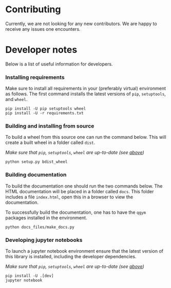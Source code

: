 # Contributing
Currently, we are not looking for any new contributors. We are happy to receive any issues one encounters.

# Developer notes
Below is a list of useful information for developers.

### Installing requirements
Make sure to install all requirements in your (preferably virtual) environment as follows.
The first command installs the latest versions of `pip`, `setuptools`, and `wheel`.
```commandline
pip install -U pip setuptools wheel
pip install -U -r requirements.txt
```

### Building and installing from source
To build a wheel from this source one can run the command below.
This will create a built wheel in a folder called `dist`.

_Make sure that `pip`, `setuptools`, `wheel` are up-to-date (see [above](#installing-requirements))_
```commandline
python setup.py bdist_wheel
```

### Building documentation
To build the documentation one should run the two commands below.
The HTML documentation will be placed in a folder called `docs`. This folder includes a
file `index.html`, open this in a browser to view the documentation.

To successfully build the documentation, one has to have the `qgym` packages installed
in the environment.
```commandline
python docs_files/make_docs.py
```

### Developing jupyter notebooks
To launch a jupyter notebook environment ensure that the latest version of this library is installed,
including the developer dependencies.

_Make sure that `pip`, `setuptools`, `wheel` are up-to-date (see [above](#installing-requirements))_
```commandline
pip install -U .[dev]
jupyter notebook
```